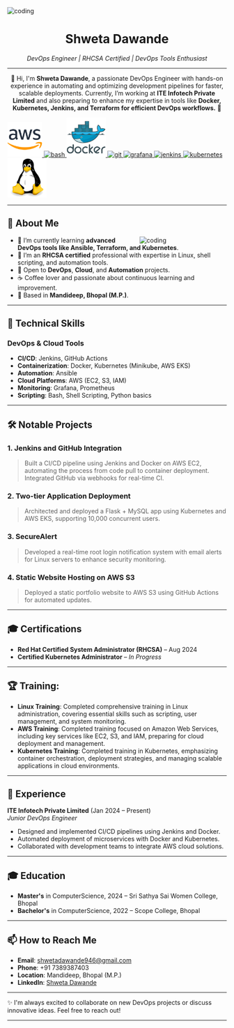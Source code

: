 <img src="https://i0.wp.com/raygun.com/blog/images/best-devops-tools/feature-23.jpg?ssl=1" alt="coding" widht="100" height="100">
<h1 align="center">Shweta Dawande</h1>

<p align="center">
  <em>DevOps Engineer | RHCSA Certified | DevOps Tools Enthusiast</em>
</p>

---

<p align="center">
  👋 Hi, I'm <strong>Shweta Dawande</strong>, a passionate DevOps Engineer with hands-on experience in automating and optimizing development pipelines for faster, scalable deployments. Currently, I’m working at <strong>ITE Infotech Private Limited</strong> and also preparing to enhance my expertise in tools like <strong> Docker, Kubernetes, Jenkins, and Terraform for efficient DevOps workflows.</strong> 🚀
</p>

<p align="left"> <a href="https://aws.amazon.com" target="_blank" rel="noreferrer"> <img src="https://raw.githubusercontent.com/devicons/devicon/master/icons/amazonwebservices/amazonwebservices-original-wordmark.svg" alt="aws" width="80" height="80"/> </a>
  <a href="https://www.gnu.org/software/bash/" target="_blank" rel="noreferrer"> <img src="https://www.vectorlogo.zone/logos/gnu_bash/gnu_bash-icon.svg" alt="bash" width="80" height="80"/> </a> 
  <a href="https://www.docker.com/" target="_blank" rel="noreferrer"> <img src="https://raw.githubusercontent.com/devicons/devicon/master/icons/docker/docker-original-wordmark.svg" alt="docker" width="90" height="90"/> </a> 
  <a href="https://git-scm.com/" target="_blank" rel="noreferrer"> <img src="https://www.vectorlogo.zone/logos/git-scm/git-scm-icon.svg" alt="git" width="90" height="90"/> </a>
  <a href="https://grafana.com" target="_blank" rel="noreferrer"> <img src="https://www.vectorlogo.zone/logos/grafana/grafana-icon.svg" alt="grafana" width="90" height="90"/> </a> 
  <a href="https://www.jenkins.io" target="_blank" rel="noreferrer"> <img src="https://www.vectorlogo.zone/logos/jenkins/jenkins-icon.svg" alt="jenkins" width="90" height="90"/> </a> 
  <a href="https://kubernetes.io" target="_blank" rel="noreferrer"> <img src="https://www.vectorlogo.zone/logos/kubernetes/kubernetes-icon.svg" alt="kubernetes" width="90" height="90"/> </a> 
  <a href="https://www.linux.org/" target="_blank" rel="noreferrer"> <img src="https://raw.githubusercontent.com/devicons/devicon/master/icons/linux/linux-original.svg" alt="linux" width="90" height="90"/> </a> </p>

---
## 🌟 About Me
<img align="right" src="https://liveimages.algoworks.com/new-algoworks/wp-content/uploads/2022/06/16052453/img_hero_landing_roseta-min.gif" alt="coding" width="200">

- 🌱 I’m currently learning **advanced DevOps tools like Ansible, Terraform, and Kubernetes**.
- 🏅 I’m an **RHCSA certified** professional with expertise in Linux, shell scripting, and automation tools.
- 💼 Open to **DevOps**, **Cloud**, and **Automation** projects.
- ☕ Coffee lover and passionate about continuous learning and improvement.
- 📍 Based in **Mandideep, Bhopal (M.P.)**.


---

## 🚀 Technical Skills

### DevOps & Cloud Tools
- **CI/CD**: Jenkins, GitHub Actions
- **Containerization**: Docker, Kubernetes (Minikube, AWS EKS)
- **Automation**: Ansible
- **Cloud Platforms**: AWS (EC2, S3, IAM)
- **Monitoring**: Grafana, Prometheus
- **Scripting**: Bash, Shell Scripting, Python basics

---

## 🛠️ Notable Projects

### 1. **Jenkins and GitHub Integration**
> Built a CI/CD pipeline using Jenkins and Docker on AWS EC2, automating the process from code pull to container deployment. Integrated GitHub via webhooks for real-time CI.

### 2. **Two-tier Application Deployment**
> Architected and deployed a Flask + MySQL app using Kubernetes and AWS EKS, supporting 10,000 concurrent users.

### 3. **SecureAlert**
> Developed a real-time root login notification system with email alerts for Linux servers to enhance security monitoring.

### 4. **Static Website Hosting on AWS S3**
> Deployed a static portfolio website to AWS S3 using GitHub Actions for automated updates.

---

## 🎓 Certifications

- **Red Hat Certified System Administrator (RHCSA)** – Aug 2024
- **Certified Kubernetes Administrator** – *In Progress*

---
##   🏆 Training:
- **Linux Training**: Completed comprehensive training in Linux administration, covering essential skills such as scripting, user management, and system monitoring.
- **AWS Training**: Completed training focused on Amazon Web Services, including key services like EC2, S3, and IAM, preparing for cloud deployment and management.
- **Kubernetes Training**: Completed training in Kubernetes, emphasizing container orchestration, deployment strategies, and managing scalable applications in cloud environments.

---
## 💼 Experience

**ITE Infotech Private Limited** (Jan 2024 – Present)  
_Junior DevOps Engineer_  
- Designed and implemented CI/CD pipelines using Jenkins and Docker.
- Automated deployment of microservices with Docker and Kubernetes.
- Collaborated with development teams to integrate AWS cloud solutions.

---

## 🎓 Education

- **Master's** in ComputerScience, 2024 – Sri Sathya Sai Women College, Bhopal
- **Bachelor's** in ComputerScience, 2022 – Scope College, Bhopal

---

## 📫 How to Reach Me

- **Email**: [shwetadawande946@gmail.com](mailto:shwetadawande946@gmail.com)
- **Phone**: +91 7389387403
- **Location**: Mandideep, Bhopal (M.P.)
- **LinkedIn**: [Shweta Dawande](https://www.linkedin.com/in/shweta-dawande)

---

✨ I'm always excited to collaborate on new DevOps projects or discuss innovative ideas. Feel free to reach out!

---





